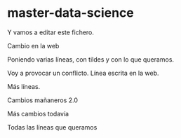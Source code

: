 # master-data-science

Y vamos a editar este fichero.

Cambio en la web

Poniendo varias líneas, con tildes y con lo que queramos.

Voy a provocar un conflicto. Línea escrita en la web.

Más líneas.

Cambios mañaneros 2.0

Más cambios todavía

Todas las líneas que queramos
